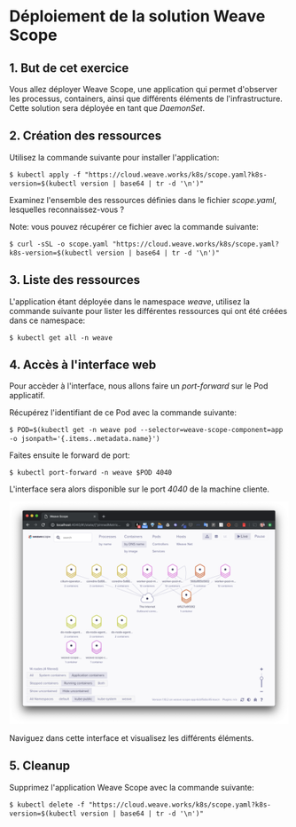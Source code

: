 # Déploiement de la solution Weave Scope

## 1. But de cet exercice

Vous allez déployer Weave Scope, une application qui permet d'observer les processus, containers, ainsi que différents éléments de l'infrastructure. Cette solution sera déployée en tant que *DaemonSet*.

## 2. Création des ressources

Utilisez la commande suivante pour installer l'application:

```
$ kubectl apply -f "https://cloud.weave.works/k8s/scope.yaml?k8s-version=$(kubectl version | base64 | tr -d '\n')"
```

Examinez l'ensemble des ressources définies dans le fichier *scope.yaml*, lesquelles reconnaissez-vous ?

Note: vous pouvez récupérer ce fichier avec la commande suivante:

```
$ curl -sSL -o scope.yaml "https://cloud.weave.works/k8s/scope.yaml?k8s-version=$(kubectl version | base64 | tr -d '\n')"
```

## 3. Liste des ressources

L'application étant déployée dans le namespace *weave*, utilisez la commande suivante pour lister les différentes ressources qui ont été créées dans ce namespace:

```
$ kubectl get all -n weave
```

## 4. Accès à l'interface web

Pour accèder à l'interface, nous allons faire un *port-forward* sur le Pod applicatif.

Récupérez l'identifiant de ce Pod avec la commande suivante:

```
$ POD=$(kubectl get -n weave pod --selector=weave-scope-component=app -o jsonpath='{.items..metadata.name}')
```

Faites ensuite le forward de port:

```
$ kubectl port-forward -n weave $POD 4040
```

L'interface sera alors disponible sur le port *4040* de la machine cliente.

![Weave Scope](./images/scope.png)

Naviguez dans cette interface et visualisez les différents éléments.

## 5. Cleanup

Supprimez l'application Weave Scope avec la commande suivante:

```
$ kubectl delete -f "https://cloud.weave.works/k8s/scope.yaml?k8s-version=$(kubectl version | base64 | tr -d '\n')"
```
